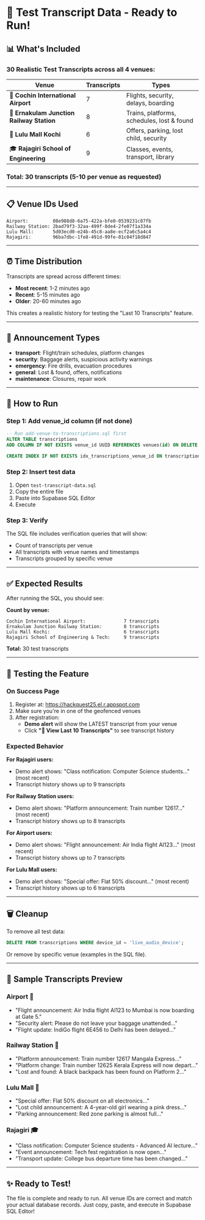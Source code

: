 # 🎯 Test Transcript Data - Ready to Run!

## 📊 What's Included

### **30 Realistic Test Transcripts** across all 4 venues:

| Venue | Transcripts | Types |
|-------|-------------|-------|
| 🛫 **Cochin International Airport** | 7 | Flights, security, delays, boarding |
| 🚂 **Ernakulam Junction Railway Station** | 8 | Trains, platforms, schedules, lost & found |
| 🏬 **Lulu Mall Kochi** | 6 | Offers, parking, lost child, security |
| 🎓 **Rajagiri School of Engineering** | 9 | Classes, events, transport, library |

### **Total: 30 transcripts** (5-10 per venue as requested)

---

## 📋 Venue IDs Used

```
Airport:         08e988d8-6a75-422a-bfe0-0539231c87fb
Railway Station: 2bad79f3-32aa-499f-8de4-2fe07f1a334a
Lulu Mall:       5d03ecd0-e24b-45c8-aa8e-ecf2a6c5a4c4
Rajagiri:        96ba7dbc-1fe8-491d-99fe-01c04f18d847
```

---

## ⏰ Time Distribution

Transcripts are spread across different times:
- **Most recent**: 1-2 minutes ago
- **Recent**: 5-15 minutes ago
- **Older**: 20-60 minutes ago

This creates a realistic history for testing the "Last 10 Transcripts" feature.

---

## 📱 Announcement Types

- **transport**: Flight/train schedules, platform changes
- **security**: Baggage alerts, suspicious activity warnings
- **emergency**: Fire drills, evacuation procedures
- **general**: Lost & found, offers, notifications
- **maintenance**: Closures, repair work

---

## 🚀 How to Run

### Step 1: Add venue_id column (if not done)
```sql
-- Run add-venue-to-transcriptions.sql first
ALTER TABLE transcriptions 
ADD COLUMN IF NOT EXISTS venue_id UUID REFERENCES venues(id) ON DELETE SET NULL;

CREATE INDEX IF NOT EXISTS idx_transcriptions_venue_id ON transcriptions(venue_id);
```

### Step 2: Insert test data
1. Open `test-transcript-data.sql`
2. Copy the entire file
3. Paste into Supabase SQL Editor
4. Execute

### Step 3: Verify
The SQL file includes verification queries that will show:
- Count of transcripts per venue
- All transcripts with venue names and timestamps
- Transcripts grouped by specific venue

---

## ✅ Expected Results

After running the SQL, you should see:

**Count by venue:**
```
Cochin International Airport:              7 transcripts
Ernakulam Junction Railway Station:        8 transcripts
Lulu Mall Kochi:                           6 transcripts
Rajagiri School of Engineering & Tech:     9 transcripts
```

**Total:** 30 test transcripts

---

## 🧪 Testing the Feature

### On Success Page
1. Register at: https://hackquest25.el.r.appspot.com
2. Make sure you're in one of the geofenced venues
3. After registration:
   - **Demo alert** will show the LATEST transcript from your venue
   - Click **"📜 View Last 10 Transcripts"** to see transcript history

### Expected Behavior

**For Rajagiri users:**
- Demo alert shows: "Class notification: Computer Science students..." (most recent)
- Transcript history shows up to 9 transcripts

**For Railway Station users:**
- Demo alert shows: "Platform announcement: Train number 12617..." (most recent)
- Transcript history shows up to 8 transcripts

**For Airport users:**
- Demo alert shows: "Flight announcement: Air India flight AI123..." (most recent)
- Transcript history shows up to 7 transcripts

**For Lulu Mall users:**
- Demo alert shows: "Special offer: Flat 50% discount..." (most recent)
- Transcript history shows up to 6 transcripts

---

## 🗑️ Cleanup

To remove all test data:
```sql
DELETE FROM transcriptions WHERE device_id = 'live_audio_device';
```

Or remove by specific venue (examples in the SQL file).

---

## 📝 Sample Transcripts Preview

### Airport 🛫
- "Flight announcement: Air India flight AI123 to Mumbai is now boarding at Gate 5."
- "Security alert: Please do not leave your baggage unattended..."
- "Flight update: IndiGo flight 6E456 to Delhi has been delayed..."

### Railway Station 🚂
- "Platform announcement: Train number 12617 Mangala Express..."
- "Platform change: Train number 12625 Kerala Express will now depart..."
- "Lost and found: A black backpack has been found on Platform 2..."

### Lulu Mall 🏬
- "Special offer: Flat 50% discount on all electronics..."
- "Lost child announcement: A 4-year-old girl wearing a pink dress..."
- "Parking announcement: Red zone parking is almost full..."

### Rajagiri 🎓
- "Class notification: Computer Science students - Advanced AI lecture..."
- "Event announcement: Tech fest registration is now open..."
- "Transport update: College bus departure time has been changed..."

---

## ✨ Ready to Test!

The file is complete and ready to run. All venue IDs are correct and match your actual database records. Just copy, paste, and execute in Supabase SQL Editor!
